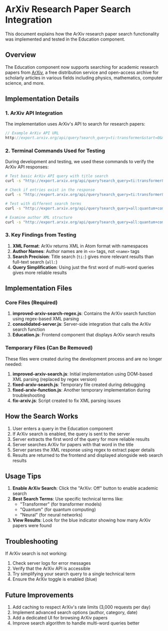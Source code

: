 # ArXiv Research Paper Search Integration

This document explains how the ArXiv research paper search functionality was implemented and tested in the Education component.

## Overview

The Education component now supports searching for academic research papers from [ArXiv](https://arxiv.org/), a free distribution service and open-access archive for scholarly articles in various fields including physics, mathematics, computer science, and more.

## Implementation Details

### 1. ArXiv API Integration

The implementation uses ArXiv's API to search for research papers:

```javascript
// Example ArXiv API URL
http://export.arxiv.org/api/query?search_query=ti:transformer&start=0&max_results=5
```

### 2. Terminal Commands Used for Testing

During development and testing, we used these commands to verify the ArXiv API responses:

```bash
# Test basic ArXiv API query with title search
curl -s "http://export.arxiv.org/api/query?search_query=ti:transformer&start=0&max_results=2" | head -n 20

# Check if entries exist in the response
curl -s "http://export.arxiv.org/api/query?search_query=ti:transformer&start=0&max_results=2" | grep -A 1 "<entry>"

# Test with different search terms
curl -s "http://export.arxiv.org/api/query?search_query=all:quantum+computing+advances&start=0&max_results=2" | head -n 20

# Examine author XML structure
curl -s "http://export.arxiv.org/api/query?search_query=all:quantum+computing+advances&start=0&max_results=1" | grep -A 5 "<author>"
```

### 3. Key Findings from Testing

1. **XML Format**: ArXiv returns XML in Atom format with namespaces
2. **Author Names**: Author names are in `<n>` tags, not `<name>` tags
3. **Search Precision**: Title search (`ti:`) gives more relevant results than full-text search (`all:`)
4. **Query Simplification**: Using just the first word of multi-word queries gives more reliable results

## Implementation Files

### Core Files (Required)

1. **improved-arxiv-search-regex.js**: Contains the ArXiv search function using regex-based XML parsing
2. **consolidated-server.js**: Server-side integration that calls the ArXiv search function
3. **Education.js**: Frontend component that displays ArXiv search results

### Temporary Files (Can Be Removed)

These files were created during the development process and are no longer needed:

1. **improved-arxiv-search.js**: Initial implementation using DOM-based XML parsing (replaced by regex version)
2. **fixed-arxiv-search.js**: Temporary file created during debugging
3. **fixed-arxiv-function.js**: Another temporary implementation during troubleshooting
4. **fix-arxiv.js**: Script created to fix XML parsing issues

## How the Search Works

1. User enters a query in the Education component
2. If ArXiv search is enabled, the query is sent to the server
3. Server extracts the first word of the query for more reliable results
4. Server searches ArXiv for papers with that word in the title
5. Server parses the XML response using regex to extract paper details
6. Results are returned to the frontend and displayed alongside web search results

## Usage Tips

1. **Enable ArXiv Search**: Click the "ArXiv: Off" button to enable academic search
2. **Best Search Terms**: Use specific technical terms like:
   - "Transformer" (for transformer models)
   - "Quantum" (for quantum computing)
   - "Neural" (for neural networks)
3. **View Results**: Look for the blue indicator showing how many ArXiv papers were found

## Troubleshooting

If ArXiv search is not working:

1. Check server logs for error messages
2. Verify that the ArXiv API is accessible
3. Try simplifying your search query to a single technical term
4. Ensure the ArXiv toggle is enabled (blue)

## Future Improvements

1. Add caching to respect ArXiv's rate limits (3,000 requests per day)
2. Implement advanced search options (author, category, date)
3. Add a dedicated UI for browsing ArXiv papers
4. Improve search algorithm to handle multi-word queries better

